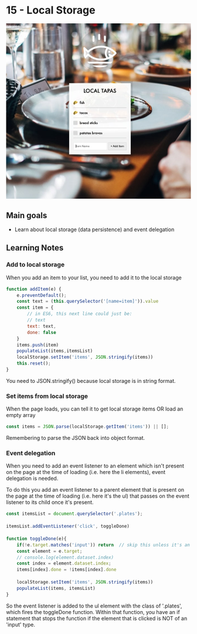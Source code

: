 # 15 - Local Storage
![](./screenshot15.jpg)

## Main goals

- Learn about local storage (data persistence) and event delegation

## Learning Notes
### Add to local storage
When you add an item to your list, you need to add it to the local storage

``` javascript
function addItem(e) {
    e.preventDefault();
    const text = (this.querySelector('[name=item]')).value
    const item = {
        // in ES6, this next line could just be:
        // text
        text: text,
        done: false
    }
    items.push(item)
    populateList(items,itemsList)
    localStorage.setItem('items', JSON.stringify(items))
    this.reset();
}
```

You need to JSON.stringify() because local storage is in string format.

### Set items from local storage
When the page loads, you can tell it to get local storage items OR load an empty array

``` javascript
const items = JSON.parse(localStorage.getItem('items')) || [];
```

Remembering to parse the JSON back into object format.

### Event delegation
When you need to add an event listener to an element which isn't present on the page at the time of loading (i.e. here the li elements), event delegation is needed.

To do this you add an event listener to a parent element that is present on the page at the time of loading (i.e. here it's the ul) that passes on the event listener to its child once it's present.

``` javascript
const itemsList = document.querySelector('.plates');

itemsList.addEventListener('click', toggleDone)

function toggleDone(e){
    if(!e.target.matches('input')) return  // skip this unless it's an input because of event delegation to the parent
    const element = e.target;
    // console.log(element.dataset.index)
    const index = element.dataset.index;
    items[index].done = !items[index].done

    localStorage.setItem('items', JSON.stringify(items))
    populateList(items, itemsList)
}
```

So the event listener is added to the ul element with the class of '.plates', which fires the toggleDone function. Within that function, you have an if statement that stops the function if the element that is clicked is NOT of an 'input' type.
